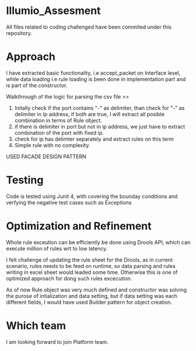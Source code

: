 # Illumio_Assesment

All files related to coding challenged have been commited under this repository.

# Approach

I have extracted basic functionality, i.e accept_packet on Interface level, while data loading i.e rule loading is been done in implementation part and is part of the constructor.

Walkthrough of the logic for parsing the csv file >>
1. Initally check if the port contains "-" as delimiter, than check for "-" as delimiter in Ip address, if both are true, I will extract all posible combination in terms of Rule object.
2. if there is delimiter in port but not in ip address, we just have to extract combination of the port with fixed ip.
3. check for ip has delimter separately and extract rules on this term
4. Simple rule with no complexity.

USED FACADE DESIGN PATTERN

# Testing

Code is tested using Junit 4, with covering the bounday conditions and verfying the negative test cases such as Exceptions

# Optimization and Refinement

Whole rule exceution can be efficiently be done using Drools API, which can execute million of rules wrt to low latency.

I felt challenge of updating the rule sheet for the Drools, as in current scenario, rules needs to be feed on runtime, so data parsing and rules writing in excel sheet would leaded some time. Otherwise this is one of optimized approach for dong such rules excecution.

As of now Rule object was very much defined and constructor was solving the purose of intialization and data setting, but if data setting was each different fields, I would have used Builder pattern for object creation. 

# Which team

I am looking forward to join Platform team. 
